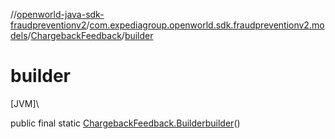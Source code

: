 //[openworld-java-sdk-fraudpreventionv2](../../../index.md)/[com.expediagroup.openworld.sdk.fraudpreventionv2.models](../index.md)/[ChargebackFeedback](index.md)/[builder](builder.md)

# builder

[JVM]\

public final static [ChargebackFeedback.Builder](-builder/index.md)[builder](builder.md)()
